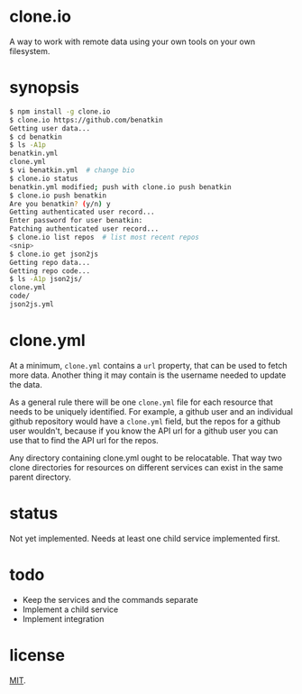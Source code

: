 # clone.io

A way to work with remote data using your own tools on your own
filesystem.

# synopsis

``` bash
$ npm install -g clone.io
$ clone.io https://github.com/benatkin
Getting user data...
$ cd benatkin
$ ls -A1p
benatkin.yml
clone.yml
$ vi benatkin.yml  # change bio
$ clone.io status
benatkin.yml modified; push with clone.io push benatkin
$ clone.io push benatkin
Are you benatkin? (y/n) y
Getting authenticated user record...
Enter password for user benatkin:
Patching authenticated user record...
$ clone.io list repos  # list most recent repos
<snip>
$ clone.io get json2js
Getting repo data...
Getting repo code...
$ ls -A1p json2js/
clone.yml
code/
json2js.yml
```

# clone.yml

At a minimum, `clone.yml` contains a `url` property, that can be used
to fetch more data. Another thing it may contain is the username
needed to update the data.

As a general rule there will be one `clone.yml` file for each resource
that needs to be uniquely identified. For example, a github user and
an individual github repository would have a `clone.yml` field, but
the repos for a github user wouldn't, because if you know the API url
for a github user you can use that to find the API url for the repos.

Any directory containing clone.yml ought to be relocatable. That way
two clone directories for resources on different services can exist
in the same parent directory.

# status

Not yet implemented. Needs at least one child service implemented
first.

# todo

* Keep the services and the commands separate
* Implement a child service
* Implement integration

# license

[MIT](http://benatkin.mit-license.org/).
